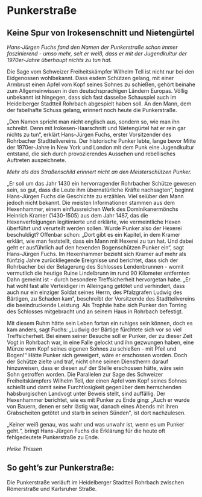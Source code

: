 # Punkerstraße

## Keine Spur von Irokesenschnitt und Nietengürtel

*Hans-Jürgen Fuchs fand den Namen der Punkerstraße schon immer faszinierend - umso mehr, seit er weiß, dass er mit der Jugendkultur der 1970er-Jahre überhaupt nichts zu tun hat.*

Die Sage vom Schweizer Freiheitskämpfer Wilhelm Tell ist nicht nur bei den Eidgenossen wohlbekannt. Dass esdem Schützen gelang, mit einer Armbrust einen Apfel vom Kopf seines Sohnes zu schießen, gehört beinahe zum Allgemeinwissen in den deutschsprachigen Ländern Europas. Völlig unbekannt ist hingegen, dass sich fast dasselbe Schauspiel auch im Heidelberger Stadtteil Rohrbach abgespielt haben soll. An den Mann, dem der fabelhafte Schuss gelang, erinnert noch heute die Punkerstraße.

„Den Namen spricht man nicht englisch aus, sondern so, wie man ihn schreibt. Denn mit Irokesen-Haarschnitt und Nietengürtel hat er rein gar nichts zu tun“, erklärt Hans-Jürgen Fuchs, erster Vorsitzender des Rohrbacher Stadtteilvereins. Der historische Punker lebte, lange bevor Mitte der 1970er-Jahre in New York und London mit dem Punk eine Jugendkultur entstand, die sich durch provozierendes Aussehen und rebellisches Auftreten auszeichnete. 

*Mehr als das Straßenschild erinnert nicht an den Meisterschützen Punker.*

„Er soll um das Jahr 1430 ein hervorragender Rohrbacher Schütze gewesen sein, so gut, dass die Leute ihm übernatürliche Kräfte nachsagten“, beginnt Hans-Jürgen Fuchs die Geschichte zu erzählen. Viel seiüber den Mann jedoch nicht bekannt. Die meisten Informationen stammen aus dem Hexenhammer, einem einflussreichen Werk des Dominikanermönchs Heinrich Kramer (1430-1505) aus dem Jahr 1487, das die Hexenverfolgungen legitimierte und erklärte, wie vermeintliche Hexen überführt und verurteilt werden sollen. Wurde Punker also der Hexerei beschuldigt? Offenbar schon: „Dort gibt es ein Kapitel, in dem Kramer erklärt, wie man feststellt, dass ein Mann mit Hexerei zu tun hat. Und dabei geht er ausführlich auf den hexenden Bogenschützen Punker ein“, sagt Hans-Jürgen Fuchs. Im Hexenhammer bezieht sich Kramer auf mehr als fünfzig Jahre zurückliegende Ereignisse und berichtet, dass sich der Rohrbacher bei der Belagerung des Schlosses Lendenbrunnen - womit vermutlich die heutige Ruine Lindelbrunn im rund 90 Kilometer entfernten Dahn gemeint ist - durch besondere Treffsicherheit hervorgetan habe. „Er hat wohl fast alle Verteidiger im Alleingang getötet und verhindert, dass auch nur ein einziger Soldat seines Herrn, des Pfalzgrafen Ludwig des Bärtigen, zu Schaden kam“, beschreibt der Vorsitzende des Stadtteilvereins die beeindruckende Leistung. Als Trophäe habe sich Punker den Torring des Schlosses mitgebracht und an seinem Haus in Rohrbach befestigt. 

Mit diesem Ruhm hätte sein Leben fortan ein ruhiges sein können, doch es kam anders, sagt Fuchs: „Ludwig der Bärtige fürchtete sich vor so viel Treffsicherheit. Bei einem seiner Besuche soll er Punker, der zu dieser Zeit Vogt in Rohrbach war, in eine Falle gelockt und ihn gezwungen haben, eine Münze vom Kopf seines eigenen Sohnes zu schießen - mit Pfeil und Bogen!“ Hätte Punker sich geweigert, wäre er erschossen worden. Doch der Schütze zielte und traf, nicht ohne seinen Dienstherrn darauf hinzuweisen, dass er diesen auf der Stelle erschossen hätte, wäre sein Sohn getroffen worden. Die Parallelen zur Sage des Schweizer Freiheitskämpfers Wilhelm Tell, der einen Apfel vom Kopf seines Sohnes schießt und damit seine Furchtlosigkeit gegenüber dem herrschenden habsburgischen Landvogt unter Beweis stellt, sind auffällig. Der Hexenhammer berichtet, wie es
mit Punker zu Ende ging: „Auch er wurde von Bauern, denen er sehr lästig war, danach eines Abends mit ihren Grabscheiten getötet und starb in seinen Sünden“, ist dort nachzulesen.

„Keiner weiß genau, was wahr und was unwahr ist, wenn es um Punker geht.“, bringt Hans-Jürgen Fuchs die Erklärung für die heute oft fehlgedeutete Punkerstraße zu Ende.

*Heike Thissen*

## So geht’s zur Punkerstraße:

Die Punkerstraße verläuft im Heidelberger Stadtteil Rohrbach zwischen Römerstraße und Karlsruher Straße. 